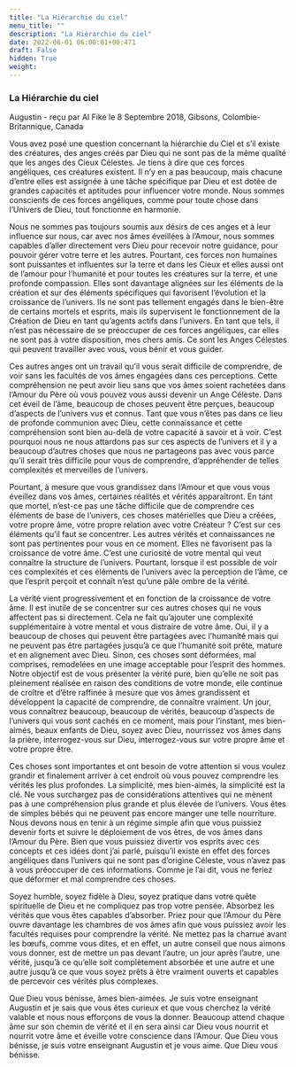 ```yaml
---
title: "La Hiérarchie du ciel"
menu_title: ""
description: "La Hiérarchie du ciel"
date: 2022-06-01 06:00:01+00:471
draft: False
hidden: True
weight:
---
```

### La Hiérarchie du ciel

Augustin - reçu par Al Fike le 8 Septembre 2018, Gibsons, Colombie-Britannique, Canada

Vous avez posé une question concernant la hiérarchie du Ciel et s’il existe des créatures, des anges créés par Dieu qui ne sont pas de la même qualité que les anges des Cieux Célestes. Je tiens à dire que ces forces angéliques, ces créatures existent. Il n’y en a pas beaucoup, mais chacune d’entre elles est assignée à une tâche spécifique par Dieu et est dotée de grandes capacités et aptitudes pour influencer votre monde. Nous sommes conscients de ces forces angéliques, comme pour toute chose dans l’Univers de Dieu, tout fonctionne en harmonie.

Nous ne sommes pas toujours soumis aux désirs de ces anges et à leur influence sur nous, car avec nos âmes éveillées à l’Amour, nous sommes capables d’aller directement vers Dieu pour recevoir notre guidance, pour pouvoir gérer votre terre et les autres. Pourtant, ces forces non humaines sont puissantes et influentes sur la terre et dans les Cieux et elles aussi ont de l’amour pour l’humanité et pour toutes les créatures sur la terre, et une profonde compassion. Elles sont davantage alignées sur les éléments de la création et sur des éléments spécifiques qui favorisent I’évolution et la croissance de l’univers. Ils ne sont pas tellement engagés dans le bien-être de certains mortels et esprits, mais ils supervisent le fonctionnement de la Création de Dieu en tant qu’agents actifs dans l’univers. En tant que tels, il n’est pas nécessaire de se préoccuper de ces forces angéliques, car elles ne sont pas à votre disposition, mes chers amis. Ce sont les Anges Célestes qui peuvent travailler avec vous, vous bénir et vous guider.

Ces autres anges ont un travail qu’il vous serait difficile de comprendre, de voir sans les facultés de vos âmes engagées dans ces perceptions. Cette compréhension ne peut avoir lieu sans que vos âmes soient rachetées dans l’Amour du Père où vous pouvez vous aussi devenir un Ange Céleste. Dans cet éveil de l’âme, beaucoup de choses peuvent être perçues, beaucoup d’aspects de l’univers vus et connus. Tant que vous n’êtes pas dans ce lieu de profonde communion avec Dieu, cette connaissance et cette compréhension sont bien au-delà de votre capacité à savoir et à voir. C’est pourquoi nous ne nous attardons pas sur ces aspects de l’univers et il y a beaucoup d’autres choses que nous ne partageons pas avec vous parce qu’il serait très difficile pour vous de comprendre, d’appréhender de telles complexités et merveilles de l’univers.

Pourtant, à mesure que vous grandissez dans l’Amour et que vous vous éveillez dans vos âmes, certaines réalités et vérités apparaîtront. En tant que mortel, n’est-ce pas une tâche difficile que de comprendre ces éléments de base de l’univers, ces choses matérielles que Dieu a créées, votre propre âme, votre propre relation avec votre Créateur ? C’est sur ces éléments qu’il faut se concentrer. Les autres vérités et connaissances ne sont pas pertinentes pour vous en ce moment. Elles ne favorisent pas la croissance de votre âme. C’est une curiosité de votre mental qui veut connaître la structure de l’univers. Pourtant, lorsque il est possible de voir ces complexités et ces éléments de l’univers avec la perception de l’âme, ce que l’esprit perçoit et connaît n’est qu’une pâle ombre de la vérité.

La vérité vient progressivement et en fonction de la croissance de votre âme. Il est inutile de se concentrer sur ces autres choses qui ne vous affectent pas si directement. Cela ne fait qu’ajouter une complexité supplémentaire à votre mental et vous distraire de votre âme. Oui, il y a beaucoup de choses qui peuvent être partagées avec l’humanité mais qui ne peuvent pas être partagées jusqu’à ce que l’humanité soit prête, mature et en alignement avec Dieu. Sinon, ces choses sont déformées, mal comprises, remodelées en une image acceptable pour l’esprit des hommes. Notre objectif est de vous présenter la vérité pure, bien qu’elle ne soit pas pleinement réalisée en raison des conditions de votre monde, elle continue de croître et d’être raffinée à mesure que vos âmes grandissent et développent la capacité de comprendre, de connaître vraiment. Un jour, vous connaîtrez beaucoup, beaucoup de vérités, beaucoup d’aspects de l’univers qui vous sont cachés en ce moment, mais pour l’instant, mes bien-aimés, beaux enfants de Dieu, soyez avec Dieu, nourrissez vos âmes dans la prière, interrogez-vous sur Dieu, interrogez-vous sur votre propre âme et votre propre être.

Ces choses sont importantes et ont besoin de votre attention si vous voulez grandir et finalement arriver à cet endroit où vous pouvez comprendre les vérités les plus profondes. La simplicité, mes bien-aimés, la simplicité est la clé. Ne vous surchargez pas de considérations attentives qui ne mènent pas à une compréhension plus grande et plus élevée de l’univers. Vous êtes de simples bébés qui ne peuvent pas encore manger une telle nourriture. Nous devons nous en tenir à un régime simple afin que vous puissiez devenir forts et suivre le déploiement de vos êtres, de vos âmes dans l’Amour du Père. Bien que vous puissiez divertir vos esprits avec ces concepts et ces idées dont j’ai parlé, puisqu’il existe en effet des forces angéliques dans l’univers qui ne sont pas d’origine Céleste, vous n’avez pas à vous préoccuper de ces informations. Comme je l’ai dit, vous ne feriez que déformer et mal comprendre ces choses.

Soyez humble, soyez fidèle à Dieu, soyez pratique dans votre quête spirituelle de Dieu et ne compliquez pas trop votre pensée. Absorbez les vérités que vous êtes capables d’absorber. Priez pour que l’Amour du Père ouvre davantage les chambres de vos âmes afin que vous puissiez avoir les facultés requises pour comprendre la vérité. Ne mettez pas la charrue avant les bœufs, comme vous dites, et en effet, un autre conseil que nous aimons vous donner, est de mettre un pas devant l’autre, un jour après l’autre, une vérité, jusqu’à ce qu’elle soit complètement absorbée et une autre et une autre jusqu’à ce que vous soyez prêts à être vraiment ouverts et capables de percevoir ces vérités plus complexes.

Que Dieu vous bénisse, âmes bien-aimées. Je suis votre enseignant Augustin et je sais que vous êtes curieux et que vous cherchez la vérité valable et nous nous efforçons de vous la donner. Beaucoup attend chaque âme sur son chemin de vérité et il en sera ainsi car Dieu vous nourrit et nourrit votre âme et éveille votre conscience dans l’Amour. Que Dieu vous bénisse, je suis votre enseignant Augustin et je vous aime. Que Dieu vous bénisse.



